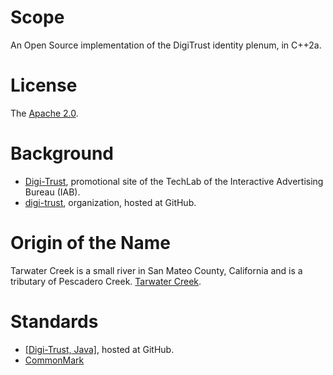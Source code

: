 # Scope

An Open Source implementation of the DigiTrust identity plenum, in C++2a.

# License

The [Apache 2.0](https://git.ouroath.com/tunitas/tarwater/blob/master/LICENSE).

# Background

   * [Digi-Trust](http://www.digitru.st/), promotional site of the TechLab of the Interactive Advertising Bureau (IAB).
   * [digi-trust](https://github.com/digi-trust), organization, hosted at GitHub.
 
# Origin of the Name

Tarwater Creek is a small river in San Mateo County, California and is a tributary of Pescadero Creek.
[Tarwater Creek](https://en.wikipedia.org/wiki/Tarwater_Creek).

# Standards

   * [[Digi-Trust, Java]](https://github.com/digi-trust/identity-core-java), hosted at GitHub.
   * [CommonMark](http://commonmark.org/)
